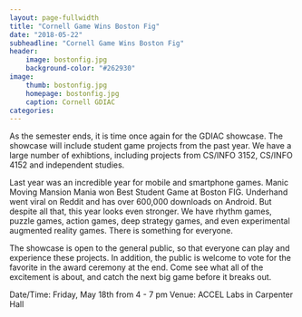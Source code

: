 ```yaml
---
layout: page-fullwidth
title: "Cornell Game Wins Boston Fig"
date: "2018-05-22"
subheadline: "Cornell Game Wins Boston Fig"
header:
    image: bostonfig.jpg
    background-color: "#262930"
image:
    thumb: bostonfig.jpg
    homepage: bostonfig.jpg
    caption: Cornell GDIAC
categories:
---
```

As the semester ends, it is time once again for the GDIAC showcase. The showcase will include student game projects from the past year. We have a large number of exhibtions, including projects from CS/INFO 3152, CS/INFO 4152 and independent studies.

Last year was an incredible year for mobile and smartphone games. Manic Moving Mansion Mania won Best Student Game at Boston FIG. Underhand went viral on Reddit and has over 600,000 downloads on Android. But despite all that, this year looks even stronger. We have rhythm games, puzzle games, action games, deep strategy games, and even experimental augmented reality games. There is something for everyone.

The showcase is open to the general public, so that everyone can play and experience these projects. In addition, the public is welcome to vote for the favorite in the award ceremony at the end. Come see what all of the excitement is about, and catch the next big game before it breaks out.

Date/Time: Friday, May 18th from 4 - 7 pm
Venue: ACCEL Labs in Carpenter Hall

<!--more-->









